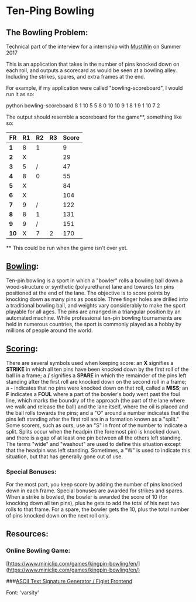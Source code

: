 # Ten-Ping Bowling

## The Bowling Problem: 

Technical part of the interview for a internship with [MustWin](http://mustwin.com/) on Summer 2017

This is an application that takes in the number of pins knocked down on each roll, and outputs a scorecard as would be seen at a bowling alley. Including the strikes, spares, and extra frames at the end.

For example, if my application were called "bowling-scoreboard", I would run it as so:

python bowling-scoreboard 8 1 10 5 5 8 0 10 10 9 1 8 1 9 1 10 7 2

The output should resemble a scoreboard for the game**, something like so:

| FR | R1 | R2 | R3 | Score |
|----|----|----|----|-------|
| **1**  | 8  | 1  |    | 9     |
| **2**  | X  |    |    | 29    |
| **3**  | 5  | /  |    | 47    |
| **4**  | 8  | 0  |    | 55    |
| **5**  | X  |    |    | 84    |
| **6**  | X  |    |    | 104   | 
| **7**  | 9  | /  |    | 122   |
| **8**  | 8  | 1  |    | 131   |
| **9**  | 9  | /  |    | 151   |
| **10** | X  | 7  | 2  | 170   |

** This could be run when the game isn't over yet.

## [Bowling](https://en.wikipedia.org/wiki/Ten-pin_bowling):

Ten-pin bowling is a sport in which a "bowler" rolls a bowling ball down a wood-structure or synthetic (polyurethane) lane and towards ten pins positioned at the end of the lane. The objective is to score points by knocking down as many pins as possible. Three finger holes are drilled into a traditional bowling ball, and weights vary considerably to make the sport playable for all ages. The pins are arranged in a triangular position by an automated machine. While professional ten-pin bowling tournaments are held in numerous countries, the sport is commonly played as a hobby by millions of people around the world.


## [Scoring](http://slocums.homestead.com/gamescore.html):

There are several symbols used when keeping score: an **X** signifies a **STRIKE** in which all ten pins have been knocked down by the first roll of the ball in a frame; a **/** signifies a **SPARE** in which the remainder of the pins left standing after the first roll are knocked down on the second roll in a frame; a **-** indicates that no pins were knocked down on that roll, called a **MISS**; an **F** indicates a **FOUL** where a part of the bowler's body went past the foul line, which marks the boundry of the approach (the part of the lane where we walk and release the ball) and the lane itself, where the oil is placed and the ball rolls towards the pins; and a "O" around a number indicates that the pins left standing after the first roll are in a formation known as a "split."  Some scorers, such as ours, use an "S" in front of the number to indicate a split.  Splits occur when the headpin (the foremost pin) is knocked down, and there is a gap of at least one pin between all the others left standing.  The terms "wide" and "washout" are used to define this situation except that the headpin was left standing. Sometimes, a "W" is used to indicate this situation, but that has generally gone out of use.

### Special Bonuses:

For the most part, you keep score by adding the number of pins knocked down in each frame.  Special bonuses are awarded for strikes and spares.  When a strike is bowled, the bowler is awarded the score of 10 (for knocking down all ten pins), plus he gets to add the total of his next two rolls to that frame.  For a spare, the bowler gets the 10, plus the total number of pins knocked down on the next roll only. 

## Resources:

### Online Bowling Game:

[https://www.miniclip.com/games/kingpin-bowling/en/](https://www.miniclip.com/games/kingpin-bowling/en/)

###[ASCII Text Signature Generator / Figlet Frontend](http://www.kammerl.de/ascii/AsciiSignature.php) 

Font: 'varsity'



